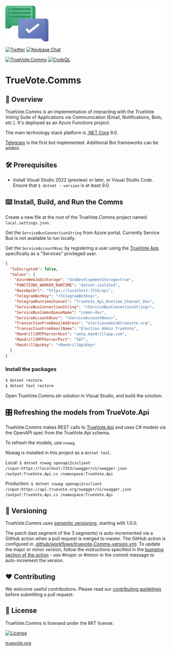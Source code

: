 [![Logo](static/TrueVote_Logo_Text_on_Black.png)](https://truevote.org)

[![Twitter](https://img.shields.io/twitter/follow/TrueVoteOrg?style=social)](https://twitter.com/TrueVoteOrg)
[![Keybase Chat](https://img.shields.io/badge/chat-on%20keybase-7793d8)](https://keybase.io/team/truevote)

[![TrueVote.Comms](https://github.com/TrueVote/TrueVote.Comms/actions/workflows/truevote-comms-github.yml/badge.svg)](https://github.com/TrueVote/TrueVote.Comms/actions/workflows/truevote-comms-github.yml)
[![CodeQL](https://github.com/TrueVote/TrueVote.Comms/actions/workflows/github-code-scanning/codeql/badge.svg)](https://github.com/TrueVote/TrueVote.Comms/actions/workflows/github-code-scanning/codeql)

# TrueVote.Comms

## 🌈 Overview

TrueVote.Comms is an implementation of interacting with the TrueVote Voting Suite of Applications via Communication (Email, Notifications, Bots, etc.). It's deployed as an Azure Functions project.

The main technology stack platform is [.NET Core](https://dotnet.microsoft.com/) 9.0.

[Telegram](https://telegram.org/) is the first bot implemented. Additional Bot frameworks can be added.

## 🛠 Prerequisites

* Install Visual Studio 2022 (preview) or later, or Visual Studio Code. Ensure that `$ dotnet --version` is at least 9.0.

## ⌨️ Install, Build, and Run the Comms

Create a new file at the root of the TrueVote.Comms project named `local.settings.json`.

Get the `ServiceBusConnectionString` from Azure portal. Currently Service Bus is not available to run locally.

Get the `ServiceAccountNsec` by registering a user using the [TrueVote App](https://github.com/TrueVote/TrueVote.Comms) specifically as a "Services" privileged user.


```json
{
  "IsEncrypted": false,
  "Values": {
    "AzureWebJobsStorage": "UseDevelopmentStorage=true",
    "FUNCTIONS_WORKER_RUNTIME": "dotnet-isolated",
    "BaseApiUrl": "https://localhost:7253/api",
    "TelegramBotKey": "<TelegramBotKey>",
    "TelegramRuntimeChannel": "TrueVote_Api_Runtime_Channel_Dev",
    "ServiceBusConnectionString": "<ServiceBusConnectionString>",
    "ServiceBusCommsQueueName": "comms-dev",
    "ServiceAccountNsec": "<ServiceAccountNsec>",
    "TransactionFromEmailAddress": "electionadmin@truevote.org",
    "TransactionFromEmailName": "Election Admin TrueVote",
    "MandrillSMTPServerHost": "smtp.mandrillapp.com",
    "MandrillSMTPServerPort": "587",
    "MandrillApiKey": "<MandrillApiKey>"
  }
}
```

### Install the packages

```bash
$ dotnet restore
$ dotnet tool restore
```
Open TrueVote.Comms.sln solution in Visual Studio, and build the solution.

## 🎛️ Refreshing the models from TrueVote.Api

TrueVote.Comms makes REST calls to [TrueVote.Api](https://github.com/TrueVote/TrueVote.Api/) and uses C# models via the OpenAPI spec from the TrueVote.Api schema.

To refresh the models, use `nswag`.

Nswag is installed in this project as a `dotnet tool`.

Local: `$ dotnet nswag openapi2csclient /input:https://localhost:7253/swagger/v1/swagger.json /output:TrueVote.Api.cs /namespace:TrueVote.Api`

Production: `$ dotnet nswag openapi2csclient /input:https://api.truevote.org/swagger/v1/swagger.json /output:TrueVote.Api.cs /namespace:TrueVote.Api`

## 🎁 Versioning

TrueVote.Comms uses [sementic versioning](https://semver.org/), starting with 1.0.0.

The patch (last segment of the 3 segments) is auto-incremented via a GitHub action when a pull request is merged to master. The GitHub action is configured in [.github/workflows/truevote-Comms-version.yml](.github/workflows/truevote-Comms-version.yml). To update the major or minor version, follow the instructions specified in the [bumping section of the action](https://github.com/anothrNick/github-tag-action#bumping) - use #major or #minor in the commit message to auto-increment the version.

## ❤️ Contributing

We welcome useful contributions. Please read our [contributing guidelines](CONTRIBUTING.md) before submitting a pull request.

## 📜 License

TrueVote.Comms is licensed under the MIT license.

[![License](https://img.shields.io/github/license/TrueVote/TrueVote.Comms)]((https://github.com/TrueVote/TrueVote.Comms/master/LICENSE))

[truevote.org](https://truevote.org)
<!---
Icons used from: https://emojipedia.org/
--->